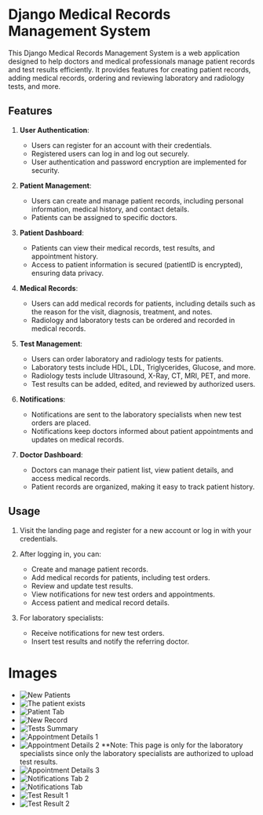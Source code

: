 # Django Medical Records Management System

This Django Medical Records Management System is a web application designed to help doctors and medical professionals manage patient records and test results efficiently. It provides features for creating patient records, adding medical records, ordering and reviewing laboratory and radiology tests, and more.

## Features

1. **User Authentication**:
   - Users can register for an account with their credentials.
   - Registered users can log in and log out securely.
   - User authentication and password encryption are implemented for security.

2. **Patient Management**:
   - Users can create and manage patient records, including personal information, medical history, and contact details.
   - Patients can be assigned to specific doctors.
  
3. **Patient Dashboard**:
   - Patients can view their medical records, test results, and appointment history.
   - Access to patient information is secured (patientID is encrypted), ensuring data privacy.

4. **Medical Records**:
   - Users can add medical records for patients, including details such as the reason for the visit, diagnosis, treatment, and notes.
   - Radiology and laboratory tests can be ordered and recorded in medical records.

5. **Test Management**:
   - Users can order laboratory and radiology tests for patients.
   - Laboratory tests include HDL, LDL, Triglycerides, Glucose, and more.
   - Radiology tests include Ultrasound, X-Ray, CT, MRI, PET, and more.
   - Test results can be added, edited, and reviewed by authorized users.

6. **Notifications**:
   - Notifications are sent to the laboratory specialists when new test orders are placed.
   - Notifications keep doctors informed about patient appointments and updates on medical records.

7. **Doctor Dashboard**:
   - Doctors can manage their patient list, view patient details, and access medical records.
   - Patient records are organized, making it easy to track patient history.

## Usage

1. Visit the landing page and register for a new account or log in with your credentials.

2. After logging in, you can:

   - Create and manage patient records.
   - Add medical records for patients, including test orders.
   - Review and update test results.
   - View notifications for new test orders and appointments.
   - Access patient and medical record details.

3. For laboratory specialists:

   - Receive notifications for new test orders.
   - Insert test results and notify the referring doctor.
  
# Images
* ![New Patients](https://github.com/AlpTuna/HospitalTracker/assets/67372150/1f69dc3b-bdfe-4ad1-af64-2ba7fc97a422)
* ![The patient exists](https://github.com/AlpTuna/HospitalTracker/assets/67372150/a253f549-8583-4e45-98b7-789594e0178d)
* ![Patient Tab](https://github.com/AlpTuna/HospitalTracker/assets/67372150/7b8d2ae2-40af-4e5b-960d-5a24fafe9fb0)
* ![New Record](https://github.com/AlpTuna/HospitalTracker/assets/67372150/aec4127f-0d98-44f3-8f4e-7e8b03f78ed9)
* ![Tests Summary ](https://github.com/AlpTuna/HospitalTracker/assets/67372150/ea2f4561-ea58-4a74-8a5a-8a1f01b76f73)
* ![Appointment Details 1](https://github.com/AlpTuna/HospitalTracker/assets/67372150/651fad8d-c49a-4178-8930-d014bb9c9b9a)
* ![Appointment Details 2](https://github.com/AlpTuna/HospitalTracker/assets/67372150/66197a5f-0a5f-40c8-853f-d2c83d7b067c)
   **Note:
      This page is only for the laboratory specialists since only the laboratory specialists are authorized to upload test results.
* ![Appointment Details 3](https://github.com/AlpTuna/HospitalTracker/assets/67372150/3fa8c0ee-8029-41ec-a559-21276e6e2b1e)
* ![Notifications Tab 2](https://github.com/AlpTuna/HospitalTracker/assets/67372150/5bade4db-8c52-49d3-a528-a3d8f17bcef6)
* ![Notifications Tab](https://github.com/AlpTuna/HospitalTracker/assets/67372150/29a38fe1-56dd-41c9-911c-4c6fb2fc2799)
* ![Test Result 1](https://github.com/AlpTuna/HospitalTracker/assets/67372150/a063e0b6-cad8-4385-bdac-73fe86bffd29)
* ![Test Result 2](https://github.com/AlpTuna/HospitalTracker/assets/67372150/11fb9642-963a-40ee-bc58-d7d15f8067a8)
